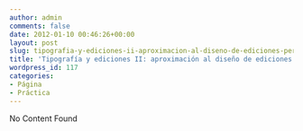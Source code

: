 ```yaml
---
author: admin
comments: false
date: 2012-01-10 00:46:26+00:00
layout: post
slug: tipografia-y-ediciones-ii-aproximacion-al-diseno-de-ediciones-periodicas
title: 'Tipografía y ediciones II: aproximación al diseño de ediciones periódicas'
wordpress_id: 117
categories:
- Página
- Práctica
---
```


No Content Found
